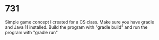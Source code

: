 # 731
Simple game concept I created for a CS class. Make sure you have gradle and Java 11 installed. Build the program with "gradle build" and run the program with "gradle run"
